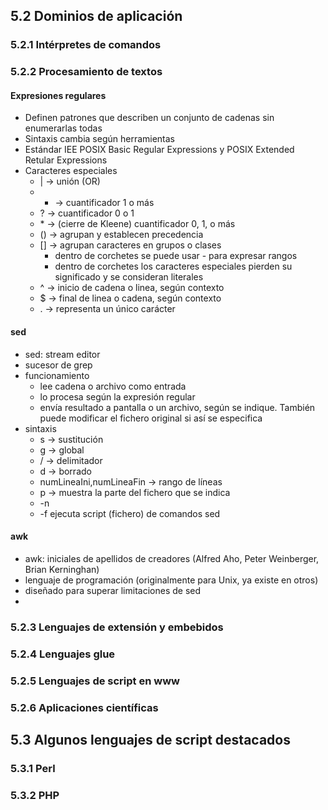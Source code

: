 ## 5.2 Dominios de aplicación
### 5.2.1 Intérpretes de comandos
### 5.2.2 Procesamiento de textos
#### Expresiones regulares
- Definen patrones que describen un conjunto de cadenas sin enumerarlas todas
- Sintaxis cambia según herramientas
- Estándar IEE POSIX Basic Regular Expressions y POSIX Extended Retular Expressions
- Caracteres especiales
	- | -> unión (OR)
	- + -> cuantificador 1 o más
	- ? -> cuantificador 0 o 1
	- \* -> (cierre de Kleene) cuantificador 0, 1, o más
	- () -> agrupan y establecen precedencia
	- \[] -> agrupan caracteres en grupos o clases
		- dentro de corchetes se puede usar - para expresar rangos
		- dentro de corchetes los caracteres especiales pierden su significado y se consideran literales
	- ^ -> inicio de cadena o linea, según contexto
	- $ -> final de linea o cadena, según contexto
	- . -> representa un único carácter
#### sed
- sed: stream editor
- sucesor de grep
- funcionamiento
	- lee cadena o archivo como entrada
	- lo procesa según la expresión regular
	- envía resultado a pantalla o un archivo, según se indique. También puede modificar el fichero original si así se especifica
- sintaxis
	- s -> sustitución
	- g -> global
	- / -> delimitador
	- d -> borrado
	- numLineaIni,numLineaFin -> rango de líneas
	- p -> muestra la parte del fichero que se indica
	- -n 
	- -f ejecuta script (fichero) de comandos sed
#### awk
- awk: iniciales de apellidos de creadores (Alfred Aho, Peter Weinberger, Brian Kerninghan)
- lenguaje de programación (originalmente para Unix, ya existe en otros)
- diseñado para superar limitaciones de sed
- 
### 5.2.3 Lenguajes de extensión y embebidos
### 5.2.4 Lenguajes glue
### 5.2.5 Lenguajes de script en www
### 5.2.6 Aplicaciones científicas

## 5.3 Algunos lenguajes de script destacados
### 5.3.1 Perl
### 5.3.2 PHP